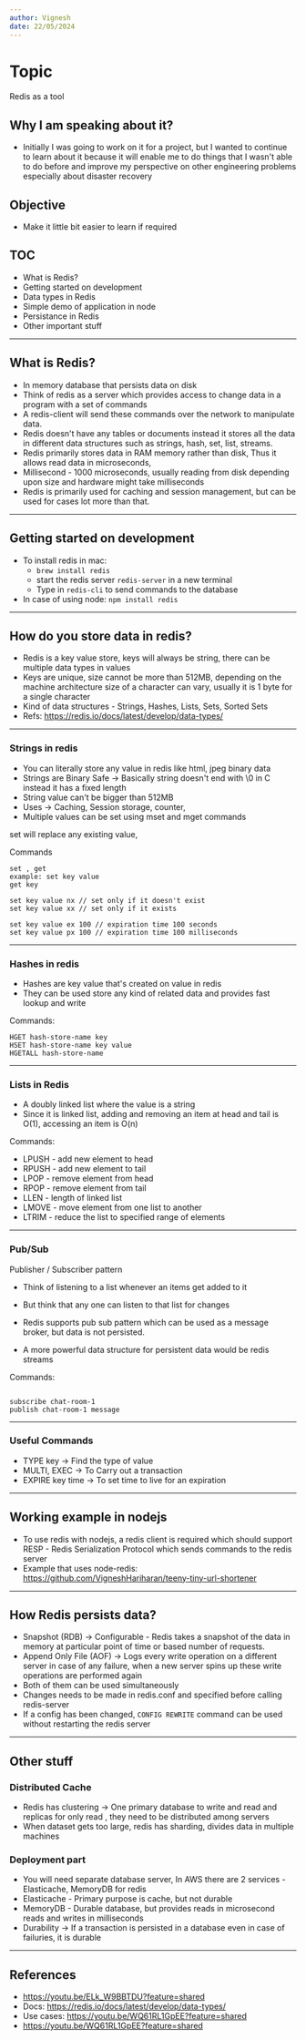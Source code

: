 ```yaml
---
author: Vignesh
date: 22/05/2024
---
```


# Topic

Redis as a tool

## Why I am speaking about it?

- Initially I was going to work on it for a project, but I wanted to continue to learn about it because it will enable me to do things that I wasn't able to do before and improve my perspective on other engineering problems especially about disaster recovery

## Objective

- Make it little bit easier to learn if required


## TOC

- What is Redis?
- Getting started on development
- Data types in Redis
- Simple demo of application in node
- Persistance in Redis
- Other important stuff

---

## What is Redis?

- In memory database that persists data on disk
- Think of redis as a server which provides access to change data in a program with a set of commands
- A redis-client will send these commands over the network to manipulate data.
- Redis doesn't have any tables or documents instead it stores all the data in different data structures such as strings, hash, set, list, streams.
- Redis primarily stores data in RAM memory rather than disk, Thus it allows read data in microseconds,
- Millisecond - 1000 microseconds, usually reading from disk depending upon size and hardware might take milliseconds
- Redis is primarily used for caching and session management, but can be used for cases lot more than that.

---

## Getting started on development

- To install redis in mac:
  - `brew install redis`
  - start the redis server `redis-server` in a new terminal
  - Type in `redis-cli` to send commands to the database
- In case of using node: `npm install redis`

---

## How do you store data in redis?

- Redis is a key value store, keys will always be string, there can be multiple data types in values
- Keys are unique, size cannot be more than 512MB, depending on the machine architecture size of a character can vary, usually it is 1 byte for a single character
- Kind of data structures - Strings, Hashes, Lists, Sets, Sorted Sets
- Refs: <https://redis.io/docs/latest/develop/data-types/>

---

### Strings in redis

- You can literally store any value in redis like html, jpeg binary data
- Strings are Binary Safe -> Basically string doesn't end with \0 in C instead it has a fixed length
- String value can't be bigger than 512MB
- Uses -> Caching, Session storage, counter,
- Multiple values can be set using mset and mget commands

set will replace any existing value,

Commands

```
set , get
example: set key value
get key

set key value nx // set only if it doesn't exist
set key value xx // set only if it exists

set key value ex 100 // expiration time 100 seconds
set key value px 100 // expiration time 100 milliseconds

```

---

### Hashes in redis

- Hashes are key value that's created on value in redis
- They can be used store any kind of related data and provides fast lookup and write

Commands:

```
HGET hash-store-name key
HSET hash-store-name key value
HGETALL hash-store-name
```

---

### Lists in Redis

- A doubly linked list where the value is a string
- Since it is linked list, adding and removing an item at head and tail is O(1), accessing an item is O(n)

Commands:

- LPUSH - add new element to head
- RPUSH - add new element to tail
- LPOP - remove element from head
- RPOP - remove element from tail
- LLEN - length of linked list
- LMOVE - move element from one list to another
- LTRIM - reduce the list to specified range of elements

---

### Pub/Sub

Publisher / Subscriber pattern

- Think of listening to a list whenever an items get added to it
- But think that any one can listen to that list for changes

- Redis supports pub sub pattern which can be used as a message broker, but data is not persisted.
- A more powerful data structure for persistent data would be redis streams

Commands:

```

subscribe chat-room-1
publish chat-room-1 message

```

---

### Useful Commands

- TYPE key -> Find the type of value
- MULTI, EXEC -> To Carry out a transaction
- EXPIRE key time -> To set time to live for an expiration

---

## Working example in nodejs

- To use redis with nodejs, a redis client is required which should support RESP - Redis Serialization Protocol which sends commands to the redis server
- Example that uses node-redis: <https://github.com/VigneshHariharan/teeny-tiny-url-shortener>

---

## How Redis persists data?

- Snapshot (RDB) -> Configurable - Redis takes a snapshot of the data in memory at particular point of time or based number of requests.
- Append Only File (AOF) -> Logs every write operation on a different server in case of any failure, when a new server spins up these write operations are performed again
- Both of them can be used simultaneously
- Changes needs to be made in redis.conf and specified before calling redis-server
- If a config has been changed, ``CONFIG REWRITE`` command can be used without restarting the redis server

---

## Other stuff

### Distributed Cache

- Redis has clustering -> One primary database to write and read and replicas for only read , they need to be distributed among servers
- When dataset gets too large, redis has sharding, divides data in multiple machines

### Deployment part

- You will need separate database server, In AWS there are 2 services - Elasticache, MemoryDB for redis
- Elasticache - Primary purpose is cache, but not durable
- MemoryDB - Durable database, but provides reads in microsecond reads and writes in milliseconds
- Durability -> If a transaction is persisted in a database even in case of failuries, it is durable
  
---

## References

- <https://youtu.be/ELk_W9BBTDU?feature=shared>
- Docs: <https://redis.io/docs/latest/develop/data-types/>
- Use cases: <https://youtu.be/WQ61RL1GpEE?feature=shared>
- <https://youtu.be/WQ61RL1GpEE?feature=shared>
